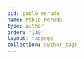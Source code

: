 ```yaml
---
pid: pablo_neruda
name: Pablo Neruda
type: author
order: '139'
layout: tagpage
collection: author_tags
---
```

